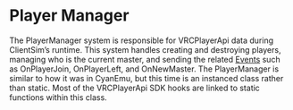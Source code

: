# Player Manager
The PlayerManager system is responsible for VRCPlayerApi data during ClientSim’s runtime. This system handles creating and destroying players, managing who is the current master, and sending the related [Events](event-dispatcher.md) such as OnPlayerJoin, OnPlayerLeft, and OnNewMaster. The PlayerManager is similar to how it was in CyanEmu, but this time is an instanced class rather than static. Most of the VRCPlayerApi SDK hooks are linked to static functions within this class.